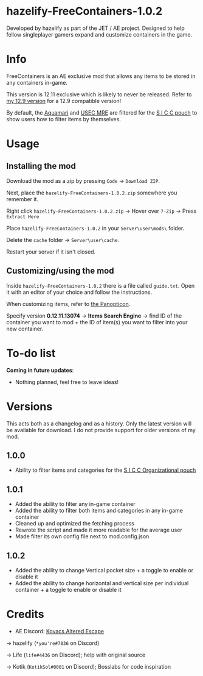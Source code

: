 # hazelify-FreeContainers-1.0.2
Developed by hazelify as part of the JET / AE project. Designed to help fellow singleplayer gamers expand and customize containers in the game.

# Info
FreeContainers is an AE exclusive mod that allows any items to be stored in any containers in-game.

This version is 12.11 exclusive which is likely to never be released. Refer to [my 12.9 version](https://github.com/minihazel/12.9-FreeContainers) for a 12.9 compatible version!

By default, the [Aquamari](https://escapefromtarkov.fandom.com/wiki/Aquamari_water_bottle_with_filter) and [USEC MRE](https://escapefromtarkov.fandom.com/wiki/MRE_ration_pack) are filtered for the [S I C C pouch](https://escapefromtarkov.fandom.com/wiki/S_I_C_C_Organizational_pouch) to show users how to filter items by themselves.


# Usage

## Installing the mod
Download the mod as a zip by pressing `Code` -> `Download ZIP`.

Next, place the `hazelify-FreeContainers-1.0.2.zip` somewhere you remember it.

Right click `hazelify-FreeContainers-1.0.2.zip` -> Hover over `7-Zip` -> Press `Extract Here`

Place `hazelify-FreeContainers-1.0.2` in your `Server\user\mods\` folder.

Delete the `cache` folder -> `Server\user\cache`.

Restart your server if it isn't closed.

## Customizing/using the mod
Inside `hazelify-FreeContainers-1.0.2` there is a file called `guide.txt`. Open it with an editor of your choice and follow the instructions.

When customizing items, refer to [the Panopticon](https://eft.justemutarkov.eu/).

Specify version **0.12.11.13074** -> **Items Search Engine** -> find ID of the container you want to mod + the ID of item(s) you want to filter into your new container.


# To-do list
**Coming in future updates**:
* Nothing planned, feel free to leave ideas!

# Versions
This acts both as a changelog and as a history. Only the latest version will be available for download. I do not provide support for older versions of my mod.
## 1.0.0
* Ability to filter items and categories for the [S I C C Organizational pouch](https://escapefromtarkov.fandom.com/wiki/S_I_C_C_Organizational_pouch)

## 1.0.1
* Added the ability to filter any in-game container
* Added the ability to filter both items and categories in any in-game container
* Cleaned up and optimized the fetching process
* Rewrote the script and made it more readable for the average user
* Made filter its own config file next to mod.config.json

## 1.0.2
* Added the ability to change Vertical pocket size + a toggle to enable or disable it
* Added the ability to change horizontal and vertical size per individual container + a toggle to enable or disable it

# Credits
* AE Discord: [Kovacs Altered Escape](https://discord.gg/WY7hEQjSN3)

-> hazelify (`*you're#7036` on Discord)

-> Life (`life#4436` on Discord); help with original source

-> Kotik (`KotikSol#0001` on Discord); Bosslabs for code inspiration
